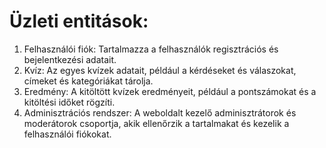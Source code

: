 # Üzleti entitások:

1. Felhasználói fiók: Tartalmazza a felhasználók regisztrációs és bejelentkezési adatait.
2. Kvíz: Az egyes kvízek adatait, például a kérdéseket és válaszokat, címeket és kategóriákat tárolja.
3. Eredmény: A kitöltött kvízek eredményeit, például a pontszámokat és a kitöltési időket rögzíti.
4. Adminisztrációs rendszer: A weboldalt kezelő adminisztrátorok és moderátorok csoportja, akik ellenőrzik a tartalmakat és kezelik a felhasználói fiókokat.
